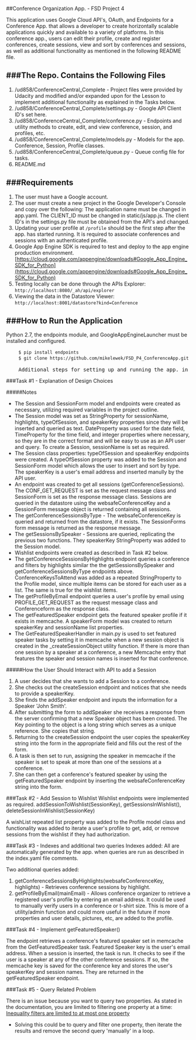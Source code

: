 ##Conference Organization App. - FSD Project 4

This application uses Google Cloud API's, OAuth, and Endpoints for a Conference App. that allows a developer to create horizontally scalable applications quickly and available to a variety of platforms. In this conference app., users can edit their profile, create and register conferences, create sessions, view and sort by conferences and sessions, as well as additional functionality as mentioned in the following README file.

###The Repo. Contains the Following Files
-------------------------------------
 1. /ud858/ConferenceCentral_Complete - Project files were provided by Udacity and modified and/or expanded upon for the Lesson to implement additional functionality as explained in the Tasks below.
 2. /ud858/ConferenceCentral_Complete/settings.py - Google API Client ID's set here.
 3. /ud858/ConferenceCentral_Complete/conference.py - Endpoints and utility methods to create, edit, and view conference, session, and profiles, etc.
 4. /ud858/ConferenceCentral_Complete/models.py - Models for the app. Conference, Session, Profile classes.
 5. /ud858/ConferenceCentral_Complete/queue.py - Queue config file for tasks.
 6. README.md
 
###Requirements
--------------------
 1. The user must have a Google account.
 2. The user must create a new project in the Google Developer's Console and copy over the following: The application name must be changed in app.yaml. The CLIENT_ID must be changed in static/js/app.js. The client ID's in the settings.py file must be obtained from the API's and changed.
 3. Updating your user profile at <code>/profile</code> should be the first step after the app. has started running. It is required to associate conferences and sessions with an authenticated profile.
 4. Google App Engine SDK is required to test and deploy to the app engine production environment. [https://cloud.google.com/appengine/downloads#Google_App_Engine_SDK_for_Python](https://cloud.google.com/appengine/downloads#Google_App_Engine_SDK_for_Python)
 5. Testing locally can be done through the APIs Explorer: <code>http://localhost:8080/_ah/api/explorer</code>
 6. Viewing the data in the Datastore Viewer: <code>http://localhost:8001/datastore?kind=Conference</code>
 
###How to Run the Application
-------------------------
<p>Python 2.7, the endpoints module, and GoogleAppEngineLauncher must be installed and configured.</p>

<pre>
    <code>$ pip install endpoints</code>
	<code>$ git clone https://github.com/mikelewek/FSD_P4_ConferenceApp.git</code>
	
	Additional steps for setting up and running the app. in either the Google App. Engine or deploying, is provided in Udacity's readme file located: <code>/ud858/ConferenceCentral_Complete/README.md</code>
</pre>

###Task #1 - Explanation of Design Choices

#####Notes
* The Session and SessionForm model and endpoints were created as necessary, utilizing required variables in the project outline.
* The Session model was set as StringProperty for sessionName, highlights, typeOfSession, and speakerKey properties since they will be inserted and queried as text. DateProperty was used for the date field, TimeProperty for the time field, and integer properties where necessary, so they are in the correct format and will be easy to use as an API user and query. To create a Session, sessionName is set as required.
* The Session class properties: typeOfSession and speakerKey endpoints were created. A typeOfSession property was added to the Session and SessionForm model which allows the user to insert and sort by type. The speakerKey is a user's email address and inserted manully by the API user.
* An endpoint was created to get all sessions (getConferenceSessions). The CONF_GET_REQUEST is set as the request message class and SessionForm is set as the response message class. Sessions are queried in the datastore using the websafeConferenceKey and a SessionForm message object is returned containing all sessions.
* The getConferenceSessionsByType - The websafeConferenceKey is queried and returned from the datastore, if it exists. The SessionForms form message is returned as the response message.
* The getSessionsBySpeaker - Sessions are queried, replicating the previous two functions. They speakerKey StringProperty was added to the Session model.
* Wishlist endpoints were created as described in Task #2 below.
* The getConferenceSessionsByHighlights endpoint queries a conference and filters by highlights similar the the getSessionsBySpeaker and getConferenceSessionsByType endpoints above. ConferenceKeysToAttend was added as a repeated StringProperty to the Profile model, since multiple items can be stored for each user as a list. The same is true for the wishlist items.
* The getProfileByEmail endpoint queries a user's profile by email using PROFILE_GET_REQUEST as the request message class and Conferenceform as the response class. 
* The getFeaturedSpeaker endpoint gets the featured speaker profile if it exists in memcache. A speakerForm model was created to return speakerKey and sessionName list properties.
* The GetFeaturedSpeakerHandler in main.py is used to set featured speaker tasks by setting it in memcache when a new session object is created in the _createSessionObject utility function. If there is more than one session by a speaker at a conference, a new Memcache entry that features the speaker and session names is inserted for that conference.

#####How the User Should Interact with API to add a Session

1. A user decides that she wants to add a Session to a conference.
2. She checks out the createSession endpoint and notices that she needs to provide a speakerKey.
3. She finds the addSpeaker endpoint and inputs the information for a Speaker 'John Smith'.
4. After submitting the form to addSpeaker she receives a response from the server confirming that a new Speaker object has been created. The Key pointing to the object is a long string which serves as a unique reference. She copies that string.
5. Returning to the createSession endpoint the user copies the speakerKey string into the form in the appropriate field and fills out the rest of the form.
6. A task is then set to run, assigning the speaker in memcache if the speaker is set to speak at more than one of the sessions at a conference.
7. She can then get a conference's featured speaker by using the getFeaturedSpeaker endpoint by inserting the websafeConferenceKey string into the form.

###Task #2 - Add Session to Wishlist
Wishlist endpoints were implemented as required. addSessionToWishlist(SessionKey), getSessionsInWishlist(), deleteSessionInWishlist(SessionKey)

A wishList repeated list property was added to the Profile model class and functionality was added to iterate a user's profile to get, add, or remove sessions from the wishlist if they had authorization.

###Task #3 - Indexes and additional two queries
Indexes added: All are automatically generated by the app. when queries are run as described in the index.yaml file comments.

Two additional queries added:

1. getConferenceSessionsByHighlights(websafeConferenceKey, highlights) - Retrieves conference sessions by highlight.
2. getProfileByEmail(mainEmail) - Allows conference organizer to retrieve a registered user's profile by entering an email address. It could be used to manually verify users in a conference or t-shirt size. This is more of a utility/admin function and could more useful in the future if more properties and user details, pictures, etc, are added to the profile.

###Task #4 - Implement getFeaturedSpeaker()

The endpoint retrieves a conference's featured speaker set in memcache from the GetFeaturedSpeaker task. Featured Speaker key is the user's email address. When a session is inserted, the task is run. It checks to see if the user is a speaker at any of the other conference sessions. If so, the memcache key is saved for the conference key and stores the user's speakerKey and session names. They are returned in the getFeaturedSpeaker endpoint.

###Task #5 - Query Related Problem

There is an issue because you want to query two properties. As stated in the documentation, you are limited to filtering one property at a time: [Inequality filters are limited to at most one property](https://cloud.google.com/appengine/docs/python/datastore/queries?hl=en#Python_Restrictions_on_queries)
* Solving this could be to query and filter one property, then iterate the results and remove the second query 'manually' in a loop.